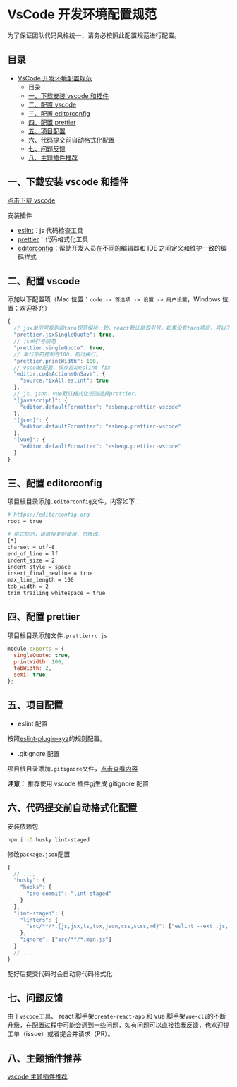 # VsCode 开发环境配置规范

为了保证团队代码风格统一，请务必按照此配置规范进行配置。

## 目录

- [VsCode 开发环境配置规范](#vscode-开发环境配置规范)
  - [目录](#目录)
  - [一、下载安装 vscode 和插件](#一下载安装-vscode-和插件)
  - [二、配置 vscode](#二配置-vscode)
  - [三、配置 editorconfig](#三配置-editorconfig)
  - [四、配置 prettier](#四配置-prettier)
  - [五、项目配置](#五项目配置)
  - [六、代码提交前自动格式化配置](#六代码提交前自动格式化配置)
  - [七、问题反馈](#七问题反馈)
  - [八、主题插件推荐](#八主题插件推荐)

## 一、下载安装 vscode 和插件

[点击下载 vscode](https://code.visualstudio.com/)

安装插件

- [eslint](https://marketplace.visualstudio.com/items?itemName=dbaeumer.vscode-eslint)：js 代码检查工具
- [prettier](https://marketplace.visualstudio.com/items?itemName=esbenp.prettier-vscode)：代码格式化工具
- [editorconfig](https://marketplace.visualstudio.com/items?itemName=EditorConfig.EditorConfig)：帮助开发人员在不同的编辑器和 IDE 之间定义和维护一致的编码样式

## 二、配置 vscode

添加以下配置项（Mac 位置：`code -> 首选项 -> 设置 -> 用户设置`，Windows 位置：欢迎补充）

```js
{
  // jsx单引号规则和taro规范保持一致，react默认是双引号。如果没有taro项目，可以不配置。
  "prettier.jsxSingleQuote": true,
  // js单引号规范
  "prettier.singleQuote": true,
  // 单行字符控制在100，超过换行。
  "prettier.printWidth": 100,
  // vscode配置，保存自动eslint fix
  "editor.codeActionsOnSave": {
    "source.fixAll.eslint": true
  },
  // js、json、vue默认格式化规则选择prettier。
  "[javascript]": {
    "editor.defaultFormatter": "esbenp.prettier-vscode"
  },
  "[json]": {
    "editor.defaultFormatter": "esbenp.prettier-vscode"
  },
  "[vue]": {
    "editor.defaultFormatter": "esbenp.prettier-vscode"
  }
}
```

## 三、配置 editorconfig

项目根目录添加`.editorconfig`文件，内容如下：

```bash
# https://editorconfig.org
root = true

# 格式规范，请直接复制使用，勿修改。
[*]
charset = utf-8
end_of_line = lf
indent_size = 2
indent_style = space
insert_final_newline = true
max_line_length = 100
tab_width = 2
trim_trailing_whitespace = true
```

## 四、配置 prettier

项目根目录添加文件`.prettierrc.js`

```javascript
module.exports = {
  singleQuote: true,
  printWidth: 100,
  tabWidth: 2,
  semi: true,
};
```

## 五、项目配置

- eslint 配置

按照[eslint-plugin-xyz](https://www.npmjs.com/package/eslint-plugin-xyz)的规则配置。

- .gitignore 配置

项目根目录添加`.gitignore`文件，[点击查看内容](./.gitignore)

**注意：** 推荐使用 vscode 插件[gi](https://marketplace.visualstudio.com/items?itemName=rubbersheep.gi)生成 gitignore 配置

## 六、代码提交前自动格式化配置

安装依赖包

```bash
npm i -D husky lint-staged
```

修改`package.json`配置

```js
{
  // ...,
  "husky": {
    "hooks": {
      "pre-commit": "lint-staged"
    }
  },
  "lint-staged": {
    "linters": {
      "src/**/*.{js,jsx,ts,tsx,json,css,scss,md}": ["eslint --ext .js,.jsx,.ts,.tsx,.vue src"]
    },
    "ignore": ["src/**/*.min.js"]
  }
  // ...
}
```

配好后提交代码时会自动将代码格式化

## 七、问题反馈

由于`vscode`工具、 react 脚手架`create-react-app` 和 vue 脚手架`vue-cli`的不断升级，在配置过程中可能会遇到一些问题，如有问题可以直接找我反馈，也欢迎提工单（issue）或者提合并请求（PR）。

## 八、主题插件推荐

[vscode 主题插件推荐](./vscode_ext.md)
